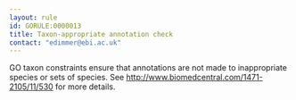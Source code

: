 ```yaml
---
layout: rule
id: GORULE:0000013
title: Taxon-appropriate annotation check
contact: "edimmer@ebi.ac.uk"
---
```


<p>GO taxon constraints ensure that annotations are not made to inappropriate species or sets of species. See <a rel="external" href="http://www.biomedcentral.com/1471-2105/11/530">http://www.biomedcentral.com/1471-2105/11/530</a> for more details.
</p>
